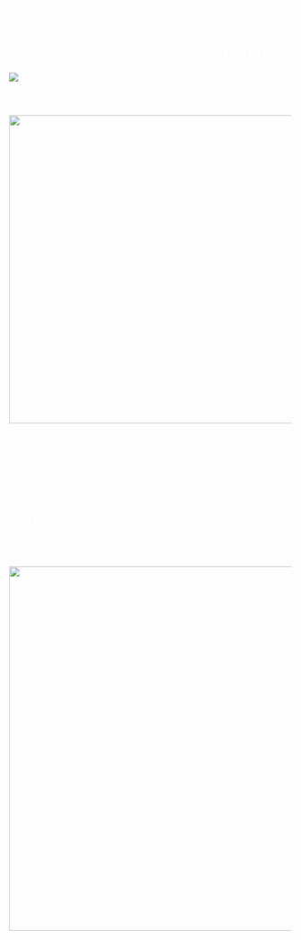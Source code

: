 # websiteproject2
<html>
	<head>
		<title>Atomic Cheese; Cheese talk hotlines</title>
	</head>
	<body>
		<h1>Atomic Cheese; Cheese talk hotlines</h1>
		<img src="brie.jpg">
		<p>
			Welcome to cheese talkers anonymous!
			Converse with any or all of our samples of <em>CHEEZ</em>.
			Wireless access is always provided
		</p>
		<img src="cheese3.jpg" width=800 height=550>
		<h2>Directions</h2>
		<p>
			You'll find us right in the center of downtown Cheeseville. Come join us!
		</p>
		<h1>How to contact the right cheese for you</h1>
		<p>
				The best way for you to contact our many cheeses is right here on our website!
				This can either be via our operator or the hotline filters available in the link here
		</p>
		<img src="cheese2.jpg" width="1000" height="650">
	<style type="text/css">
		body {
				color: #ffffff;
				background-image: url("cheese.gif");
				background-size: 100% 50%;
				margin-left: 20%;
				margin-right: 20%;
				padding: 10px 10px 10px 10px;
				font-family: sans-serif;
			}
	</style>
</html>
